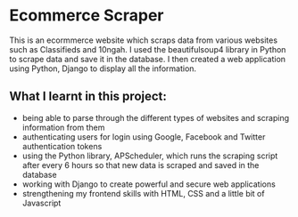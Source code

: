 # Ecommerce Scraper

This is an ecormmerce website which scraps data from various websites such as Classifieds and 10ngah.
I used the beautifulsoup4 library in Python to scrape data and save it in the database.
I then created a web application using Python, Django to display all the information.

## What I learnt in this project:

- being able to parse through the different types of websites and scraping information from them
- authenticating users for login using Google, Facebook and Twitter authentication tokens
- using the Python library, APScheduler, which runs the scraping script after every 6 hours so that new data is scraped and saved in the database
- working with Django to create powerful and secure web applications
- strengthening my frontend skills with HTML, CSS and a little bit of Javascript
